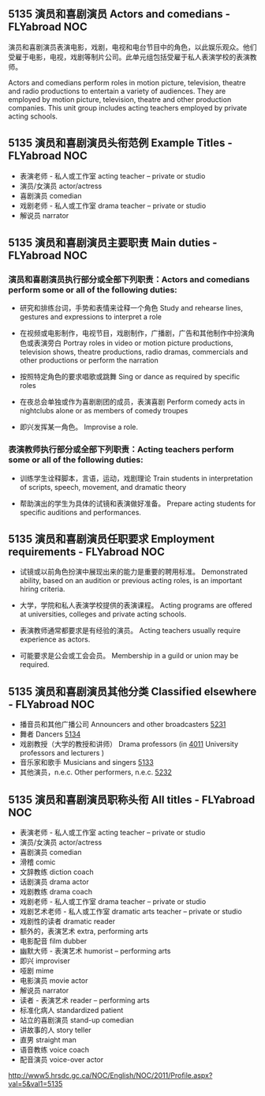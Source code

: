 ## 5135 演员和喜剧演员 Actors and comedians - FLYabroad NOC演员和喜剧演员表演电影，戏剧，电视和电台节目中的角色，以此娱乐观众。他们受雇于电影，电视，戏剧等制片公司。此单元组包括受雇于私人表演学校的表演教师。Actors and comedians perform roles in motion picture, television, theatre and radio productions to entertain a variety of audiences. They are employed by motion picture, television, theatre and other production companies. This unit group includes acting teachers employed by private acting schools.## 5135 演员和喜剧演员头衔范例 Example Titles - FLYabroad NOC* 表演老师 - 私人或工作室 acting teacher – private or studio* 演员/女演员 actor/actress* 喜剧演员 comedian* 戏剧老师 - 私人或工作室 drama teacher – private or studio* 解说员 narrator## 5135 演员和喜剧演员主要职责 Main duties - FLYabroad NOC### 演员和喜剧演员执行部分或全部下列职责：Actors and comedians perform some or all of the following duties:* 研究和排练台词，手势和表情来诠释一个角色Study and rehearse lines, gestures and expressions to interpret a role* 在视频或电影制作，电视节目，戏剧制作，广播剧，广告和其他制作中扮演角色或表演旁白Portray roles in video or motion picture productions, television shows, theatre productions, radio dramas, commercials and other productions or perform the narration* 按照特定角色的要求唱歌或跳舞Sing or dance as required by specific roles* 在夜总会单独或作为喜剧剧团的成员，表演喜剧Perform comedy acts in nightclubs alone or as members of comedy troupes* 即兴发挥某一角色。Improvise a role.### 表演教师执行部分或全部下列职责：Acting teachers perform some or all of the following duties:* 训练学生诠释脚本，言语，运动，戏剧理论Train students in interpretation of scripts, speech, movement, and dramatic theory* 帮助演出的学生为具体的试镜和表演做好准备。Prepare acting students for specific auditions and performances.## 5135 演员和喜剧演员任职要求 Employment requirements - FLYabroad NOC* 试镜或以前角色扮演中展现出来的能力是重要的聘用标准。Demonstrated ability, based on an audition or previous acting roles, is an important hiring criteria.* 大学，学院和私人表演学校提供的表演课程。Acting programs are offered at universities, colleges and private acting schools.* 表演教师通常都要求是有经验的演员。Acting teachers usually require experience as actors.* 可能要求是公会或工会会员。Membership in a guild or union may be required.## 5135 演员和喜剧演员其他分类 Classified elsewhere - FLYabroad NOC* 播音员和其他广播公司 Announcers and other broadcasters [5231](5231)* 舞者 Dancers [5134](5134)* 戏剧教授（大学的教授和讲师） Drama professors (in [4011](4011) University professors and lecturers )* 音乐家和歌手 Musicians and singers [5133](5133)* 其他演员，n.e.c.  Other performers, n.e.c. [5232](5232)## 5135 演员和喜剧演员职称头衔 All titles - FLYabroad NOC* 表演老师 - 私人或工作室 acting teacher – private or studio* 演员/女演员 actor/actress* 喜剧演员 comedian* 滑稽 comic* 文辞教练 diction coach* 话剧演员 drama actor* 戏剧教练 drama coach* 戏剧老师 - 私人或工作室 drama teacher – private or studio* 戏剧艺术老师 - 私人或工作室 dramatic arts teacher – private or studio* 戏剧性的读者 dramatic reader* 额外的，表演艺术 extra, performing arts* 电影配音 film dubber* 幽默大师 - 表演艺术 humorist – performing arts* 即兴 improviser* 哑剧 mime* 电影演员 movie actor* 解说员 narrator* 读者 - 表演艺术 reader – performing arts* 标准化病人 standardized patient* 站立的喜剧演员 stand-up comedian* 讲故事的人 story teller* 直男 straight man* 语音教练 voice coach* 配音演员 voice-over actorhttp://www5.hrsdc.gc.ca/NOC/English/NOC/2011/Profile.aspx?val=5&val1=5135